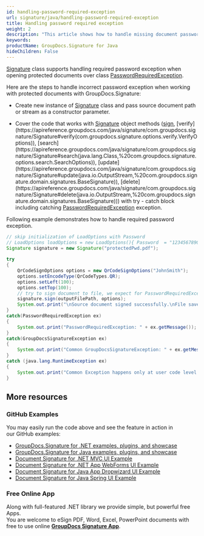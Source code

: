```yaml
---
id: handling-password-required-exception
url: signature/java/handling-password-required-exception
title: Handling password required exception
weight: 2
description: "This article shows how to handle missing document password exception with GroupDocs.Signature API."
keywords: 
productName: GroupDocs.Signature for Java
hideChildren: False
---
```

[Signature](https://apireference.groupdocs.com/java/signature/com.groupdocs.signature/Signature) class supports handling required password exception when opening protected documents over class [PasswordRequiredException](https://apireference.groupdocs.com/java/signature/com.groupdocs.signature.exception/PasswordRequiredException).

Here are the steps to handle incorrect password exception when working with protected documents with GroupDocs.Signature:

*   Create new instance of [Signature](https://apireference.groupdocs.com/java/signature/com.groupdocs.signature/Signature) class and pass source document path or stream as a constructor parameter.
    
*   Cover the code that works with [Signature](https://apireference.groupdocs.com/java/signature/com.groupdocs.signature/Signature) object methods ([sign](https://apireference.groupdocs.com/java/signature/com.groupdocs.signature/Signature#sign(java.io.OutputStream,%20com.groupdocs.signature.options.sign.SignOptions)), [verify](https://apireference.groupdocs.com/java/signature/com.groupdocs.signature/Signature#verify(com.groupdocs.signature.options.verify.VerifyOptions)), [search](https://apireference.groupdocs.com/java/signature/com.groupdocs.signature/Signature#search(java.lang.Class,%20com.groupdocs.signature.options.search.SearchOptions)), [update](https://apireference.groupdocs.com/java/signature/com.groupdocs.signature/Signature#update(java.io.OutputStream,%20com.groupdocs.signature.domain.signatures.BaseSignature)), [delete](https://apireference.groupdocs.com/java/signature/com.groupdocs.signature/Signature#delete(java.io.OutputStream,%20com.groupdocs.signature.domain.signatures.BaseSignature))) with try - catch block including catching [PasswordRequiredException](https://apireference.groupdocs.com/java/signature/com.groupdocs.signature.exception/PasswordRequiredException) exception.

Following example demonstrates how to handle required password exception.

```java
// skip initialization of LoadOptions with Password
// LoadOptions loadOptions = new LoadOptions(){ Password  = "1234567890" }    
Signature signature = new Signature("protectedPwd.pdf");
 
try
{
    QrCodeSignOptions options = new QrCodeSignOptions("JohnSmith");
    options.setEncodeType(QrCodeTypes.QR);
    options.setLeft(100);
    options.setTop(100);
    // try to sign document to file, we expect for PasswordRequiredException
    signature.sign(outputFilePath, options);
    System.out.print("\nSource document signed successfully.\nFile saved at " + outputFilePath);
}
catch(PasswordRequiredException ex)
{
    System.out.print("PasswordRequiredException: " + ex.getMessage());
}
catch(GroupDocsSignatureException ex)
{
    System.out.print("Common GroupDocsSignatureException: " + ex.getMessage());
}
catch (java.lang.RuntimeException ex)
{
    System.out.print("Common Exception happens only at user code level: " + ex.getMessage());
}
```

## More resources

### GitHub Examples 

You may easily run the code above and see the feature in action in our GitHub examples:

*   [GroupDocs.Signature for .NET examples, plugins, and showcase](https://github.com/groupdocs-signature/GroupDocs.Signature-for-.NET)    
*   [GroupDocs.Signature for Java examples, plugins, and showcase](https://github.com/groupdocs-signature/GroupDocs.Signature-for-Java)    
*   [Document Signature for .NET MVC UI Example](https://github.com/groupdocs-signature/GroupDocs.Signature-for-.NET-MVC)    
*   [Document Signature for .NET App WebForms UI Example](https://github.com/groupdocs-signature/GroupDocs.Signature-for-.NET-WebForms)    
*   [Document Signature for Java App Dropwizard UI Example](https://github.com/groupdocs-signature/GroupDocs.Signature-for-Java-Dropwizard)   
*   [Document Signature for Java Spring UI Example](https://github.com/groupdocs-signature/GroupDocs.Signature-for-Java-Spring)
    

### Free Online App 

Along with full-featured .NET library we provide simple, but powerful free Apps.  
You are welcome to eSign PDF, Word, Excel, PowerPoint documents with free to use online **[GroupDocs Signature App](https://products.groupdocs.app/signature)**.
